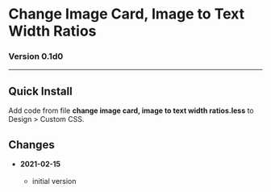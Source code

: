 # Change Image Card, Image to Text Width Ratios

### Version 0.1d0

---

## Quick Install

Add code from file **change image card, image to text width ratios.less** to
Design > Custom CSS.

## Changes

<!-- * **2021-06-13**
<br><br>
  * use twcsl
  * bumped version to 0.1d2
  <br><br -->
* **2021-02-15**
<br><br>
  * initial version
